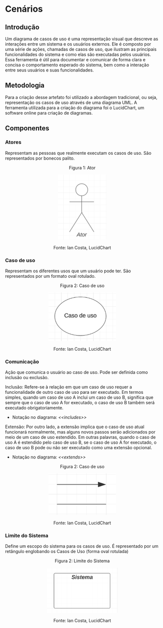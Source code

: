 # Cenários

## Introdução
Um diagrama de casos de uso é uma representação visual que descreve as interações entre um sistema e os usuários externos. Ele é composto por uma série de ações, chamadas de casos de uso, que ilustram as principais funcionalidades do sistema e como elas são executadas pelos usuários. Essa ferramenta é útil para documentar e comunicar de forma clara e concisa o comportamento esperado do sistema, bem como a interação entre seus usuários e suas funcionalidades.

## Metodologia
Para a criação desse artefato foi utilizado a abordagem tradicional, ou seja, representação os casos de uso através de uma diagrama UML. A ferramenta utilizada para a criação do diagrama foi o LucidChart, um software online para criação de diagramas.

## Componentes
### Atores
Representam as pessoas que realmente executam os casos de uso. São representados por bonecos palito.

<div style="text-align: center">
<p>Figura 1: Ator</p>
</div>
<center>
<img width="160px" src="../img/ator-usecase.png">
</center>

<div style="text-align: center">
<p>Fonte: Ian Costa, LucidChart </p>
</div>

### Caso de uso
Representam os diferentes usos que um usuário pode ter. São representados por um formato oval rotulado.

<div style="text-align: center">
<p>Figura 2: Caso de uso</p>
</div>
<center>
<img width="220px" src="../img/caso-de-uso-usecase.png">
</center>

<div style="text-align: center">
<p>Fonte: Ian Costa, LucidChart </p>
</div>

### Comunicação
Ação que comunica o usuário ao caso de uso. Pode ser definida como inclusão ou exclusão.

Inclusão: Refere-se à relação em que um caso de uso requer a funcionalidade de outro caso de uso para ser executado. Em termos simples, quando um caso de uso A inclui um caso de uso B, significa que sempre que o caso de uso A for executado, o caso de uso B também será executado obrigatoriamente.

- Notação no diagrama: *<<includes\>\>*

Extensão: Por outro lado, a extensão implica que o caso de uso atual funcionará normalmente, mas alguns novos passos serão adicionados por meio de um caso de uso estendido. Em outras palavras, quando o caso de uso A é estendido pelo caso de uso B, se o caso de uso A for executado, o caso de uso B pode ou não ser executado como uma extensão opcional.
- Notação no diagrama: *<<extends\>\>*

<div style="text-align: center">
<p>Figura 2: Caso de uso</p>
</div>
<center>
<img width="220px" src="../img/comunicacao-usecase.png">
</center>

<div style="text-align: center">
<p>Fonte: Ian Costa, LucidChart </p>
</div>

### Limite do Sistema
Define um escopo do sistema para os casos de uso. É representado por um retângulo englobando os Casos de  Uso (forma oval rotulada)

<div style="text-align: center">
<p>Figura 2: Limite do Sistema</p>
</div>
<center>
<img width="230px" src="../img/sistema-usecase.png">
</center>

<div style="text-align: center">
<p>Fonte: Ian Costa, LucidChart </p>
</div>